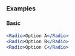 ### Examples

#### Basic

```jsx
<Radio>Option A</Radio>
<Radio>Option B</Radio>
<Radio>Option C</Radio>
```
